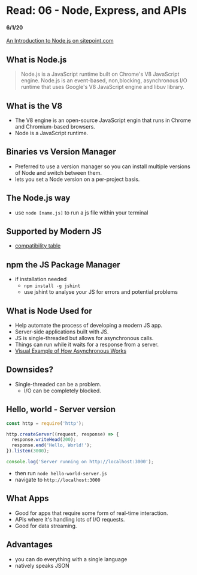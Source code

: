 # Read: 06 - Node, Express, and APIs
#### 6/1/20

[An Introduction to Node.js on sitepoint.com](https://www.sitepoint.com/an-introduction-to-node-js/)

## What is Node.js
> Node.js is a JavaScript runtime built on Chrome's V8 JavaScript engine.
> Node.js is an event-based, non,blocking, asynchronous I/O runtime that uses Google's V8 JavaScript engine and libuv library.
## What is the V8
- The V8 engine is an open-source JavaScript engin that runs in Chrome and Chromium-based browsers. 
- Node is a JavaScript runtime.
## Binaries vs Version Manager
- Preferred to use a version manager so you can install multiple versions of Node and switch between them. 
- lets you set a Node version on a per-project basis.
## The Node.js way
- use `node [name.js]` to run a js file within your terminal
## Supported by Modern JS
- [compatibility table](https://node.green/)
## npm the JS Package Manager
- if installation needed
    - `npm install -g jshint`
    - use jshint to analyse your JS for errors and potential problems
## What is Node Used for
- Help automate the process of developing a modern JS app.
- Server-side applications built with JS.
- JS is single-threaded but allows for asynchronous calls. 
- Things can run while it waits for a response from a server.
- [Visual Example of How Asynchronous Works](http://latentflip.com/loupe/?code=JC5vbignYnV0dG9uJywgJ2NsaWNrJywgZnVuY3Rpb24gb25DbGljaygpIHsKICAgIHNldFRpbWVvdXQoZnVuY3Rpb24gdGltZXIoKSB7CiAgICAgICAgY29uc29sZS5sb2coJ1lvdSBjbGlja2VkIHRoZSBidXR0b24hJyk7ICAgIAogICAgfSwgMjAwMCk7Cn0pOwoKY29uc29sZS5sb2coIkhpISIpOwoKc2V0VGltZW91dChmdW5jdGlvbiB0aW1lb3V0KCkgewogICAgY29uc29sZS5sb2coIkNsaWNrIHRoZSBidXR0b24hIik7Cn0sIDUwMDApOwoKY29uc29sZS5sb2coIldlbGNvbWUgdG8gbG91cGUuIik7!!!PGJ1dHRvbj5DbGljayBtZSE8L2J1dHRvbj4%3D)
## Downsides?
- Single-threaded can be a problem. 
    - I/O can be completely blocked. 

## Hello, world - Server version
```JavaScript
const http = require('http');

http.createServer((request, response) => {
  response.writeHead(200);
  response.end('Hello, World!');
}).listen(3000);

console.log('Server running on http://localhost:3000');
```
- then run `node hello-world-server.js`
- navigate to `http://localhost:3000`
## What Apps
- Good for apps that require some form of real-time interaction.
- APIs where it's handling lots of I/O requests.
- Good for data streaming. 
## Advantages
- you can do everything with a single language
- natively speaks JSON